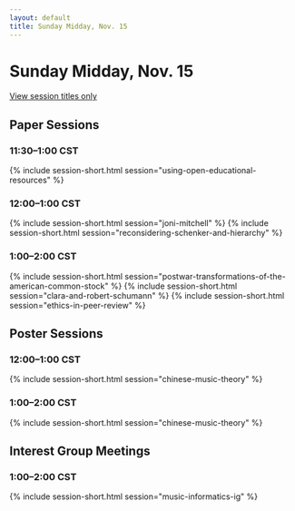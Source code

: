 ```yaml
---
layout: default
title: Sunday Midday, Nov. 15
---
```


# Sunday Midday, Nov. 15

[View session titles only](index-short)

## Paper Sessions

### 11:30–1:00 CST
{% include session-short.html session="using-open-educational-resources" %}


### 12:00–1:00 CST
{% include session-short.html session="joni-mitchell" %}
{% include session-short.html session="reconsidering-schenker-and-hierarchy" %}


### 1:00–2:00 CST
{% include session-short.html session="postwar-transformations-of-the-american-common-stock" %}
{% include session-short.html session="clara-and-robert-schumann" %}
{% include session-short.html session="ethics-in-peer-review" %}



## Poster Sessions

### 12:00–1:00 CST
{% include session-short.html session="chinese-music-theory" %}

### 1:00–2:00 CST
{% include session-short.html session="chinese-music-theory" %}


## Interest Group Meetings

### 1:00–2:00 CST
{% include session-short.html session="music-informatics-ig" %}
